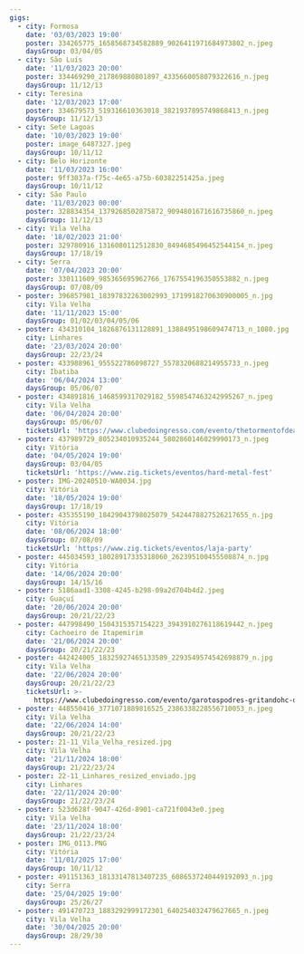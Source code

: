 ```yaml
---
gigs:
  - city: Formosa
    date: '03/03/2023 19:00'
    poster: 334265775_1658568734582889_9026411971684973802_n.jpeg
    daysGroup: 03/04/05
  - city: São Luís
    date: '11/03/2023 20:00'
    poster: 334469290_217869880801897_4335660058079322616_n.jpeg
    daysGroup: 11/12/13
  - city: Teresina
    date: '12/03/2023 17:00'
    poster: 334679573_519316610363018_3821937895749868413_n.jpeg
    daysGroup: 11/12/13
  - city: Sete Lagoas
    date: '10/03/2023 19:00'
    poster: image_6487327.jpeg
    daysGroup: 10/11/12
  - city: Belo Horizonte
    date: '11/03/2023 16:00'
    poster: 9ff3037a-f75c-4e65-a75b-60382251425a.jpeg
    daysGroup: 10/11/12
  - city: São Paulo
    date: '11/03/2023 00:00'
    poster: 328834354_1379268502875872_9094801671616735860_n.jpeg
    daysGroup: 11/12/13
  - city: Vila Velha
    date: '18/02/2023 21:00'
    poster: 329780916_1316080112512830_8494685496452544154_n.jpeg
    daysGroup: 17/18/19
  - city: Serra
    date: '07/04/2023 20:00'
    poster: 330111609_985365695962766_1767554196350553882_n.jpeg
    daysGroup: 07/08/09
  - poster: 396857981_18397832263002993_1719918270630900005_n.jpg
    city: Vila Velha
    date: '11/11/2023 15:00'
    daysGroup: 01/02/03/04/05/06
  - poster: 434310104_1826876131128891_1388495198609474713_n_1080.jpg
    city: Linhares
    date: '23/03/2024 20:00'
    daysGroup: 22/23/24
  - poster: 433988961_955522786098727_5578320688214955733_n.jpeg
    city: Ibatiba
    date: '06/04/2024 13:00'
    daysGroup: 05/06/07
  - poster: 434891816_1468599317029182_5598547463242995267_n.jpeg
    city: Vila Velha
    date: '06/04/2024 20:00'
    daysGroup: 05/06/07
    ticketsUrl: 'https://www.clubedoingresso.com/evento/thetormentofdead-06-04'
  - poster: 437989729_805234010935244_5802860146029990173_n.jpeg
    city: Vitória
    date: '04/05/2024 19:00'
    daysGroup: 03/04/05
    ticketsUrl: 'https://www.zig.tickets/eventos/hard-metal-fest'
  - poster: IMG-20240510-WA0034.jpg
    city: Vitória
    date: '18/05/2024 19:00'
    daysGroup: 17/18/19
  - poster: 435355190_18429043798025079_5424478827526217655_n.jpg
    city: Vitória
    date: '08/06/2024 18:00'
    daysGroup: 07/08/09
    ticketsUrl: 'https://www.zig.tickets/eventos/laja-party'
  - poster: 445034593_18028917335318060_262395100455508874_n.jpg
    city: Vitória
    date: '14/06/2024 20:00'
    daysGroup: 14/15/16
  - poster: 5186aad1-3308-4245-b298-09a2d704b4d2.jpeg
    city: Guaçuí
    date: '20/06/2024 20:00'
    daysGroup: 20/21/22/23
  - poster: 447998490_1504315357154223_3943910276118619442_n.jpeg
    city: Cachoeiro de Itapemirim
    date: '21/06/2024 20:00'
    daysGroup: 20/21/22/23
  - poster: 442424005_18325927465133589_2293549574542698879_n.jpg
    city: Vila Velha
    date: '22/06/2024 20:00'
    daysGroup: 20/21/22/23
    ticketsUrl: >-
      https://www.clubedoingresso.com/evento/garotospodres-gritandohc-danceofdays
  - poster: 448550416_3771071889816525_2386338228556710053_n.jpeg
    city: Vila Velha
    date: '22/06/2024 14:00'
    daysGroup: 20/21/22/23
  - poster: 21-11_Vila_Velha_resized.jpg
    city: Vila Velha
    date: '21/11/2024 18:00'
    daysGroup: 21/22/23/24
  - poster: 22-11_Linhares_resized_enviado.jpg
    city: Linhares
    date: '22/11/2024 20:00'
    daysGroup: 21/22/23/24
  - poster: 523d628f-9047-426d-8901-ca721f0043e0.jpeg
    city: Vila Velha
    date: '23/11/2024 18:00'
    daysGroup: 21/22/23/24
  - poster: IMG_0113.PNG
    city: Vitória
    date: '11/01/2025 17:00'
    daysGroup: 10/11/12
  - poster: 491151363_18133147813407235_6086537240449192093_n.jpg
    city: Serra
    date: '25/04/2025 19:00'
    daysGroup: 25/26/27
  - poster: 491470723_1883292999172301_640254032479627665_n.jpeg
    city: Vila Velha
    date: '30/04/2025 20:00'
    daysGroup: 28/29/30
---
```


